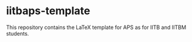 # iitbaps-template
This repository contains the LaTeX template for APS as for IITB and IITBM students.
